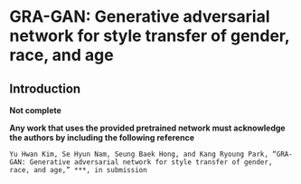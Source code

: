 # GRA-GAN: Generative adversarial network for style transfer of gender, race, and age

## Introduction

**Not complete**

**Any work that uses the provided pretrained network must acknowledge the authors by including the following reference**

    Yu Hwan Kim, Se Hyun Nam, Seung Baek Hong, and Kang Ryoung Park, “GRA-GAN: Generative adversarial network for style transfer of gender, race, and age,” ***, in submission 

<br>
